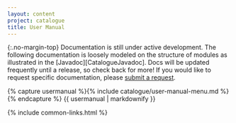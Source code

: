 ```yaml
---
layout: content
project: catalogue
title: User Manual
---
```


{:.no-margin-top}
Documentation is still under active development. The following documentation is loosely modeled on the structure of modules as illustrated in the [Javadoc][CatalogueJavadoc]. Docs will be updated frequently until a release, so check back for more! If you would like to request specific documentation, please [submit a request](http://github.com/atomix/catalogue/issues).

<div id="user-manual-index">
{% capture usermanual %}{% include catalogue/user-manual-menu.md %}{% endcapture %}
{{ usermanual | markdownify }}
</div>

{% include common-links.html %}